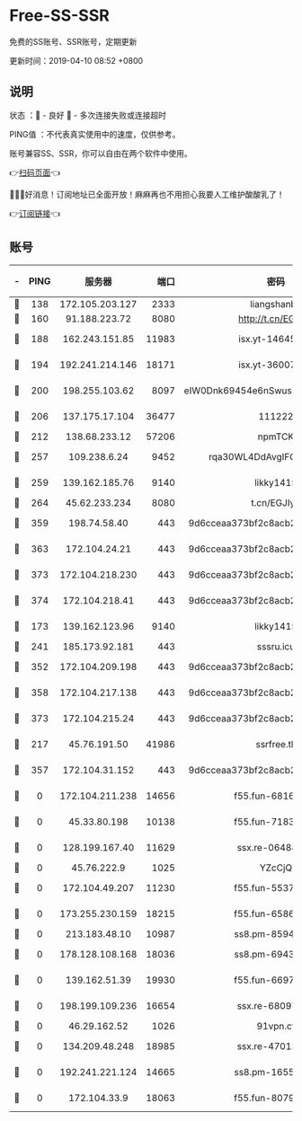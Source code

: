 # Free-SS-SSR

免费的SS账号、SSR账号，定期更新

更新时间：2019-04-10 08:52 +0800

## 说明

状态     ：🙂 - 良好 🙁 - 多次连接失败或连接超时

PING值   ：不代表真实使用中的速度，仅供参考。

账号兼容SS、SSR，你可以自由在两个软件中使用。

👉[扫码页面](https://liesauer.github.io/Free-SS-SSR/)👈

🎉🎉🎉好消息！订阅地址已全面开放！麻麻再也不用担心我要人工维护酸酸乳了！

👉[订阅链接](https://www.liesauer.net/yogurt/subscribe?ACCESS_TOKEN=DAYxR3mMaZAsaqUb)👈

## 账号

|-|PING|服务器|端口|密码|加密方式|区域|
|:----:|:----:|:-----:|-----:|:----:|:----:|:----:|
|🙂|138|172.105.203.127|2333|liangshanbo|chacha20|JP|
|🙂|160|91.188.223.72|8080|http://t.cn/EGJIyrl|rc4-md5|RU|
|🙂|188|162.243.151.85|11983|isx.yt-14645672|aes-256-cfb|US|
|🙂|194|192.241.214.146|18171|isx.yt-36007359|aes-256-cfb|US|
|🙂|200|198.255.103.62|8097|eIW0Dnk69454e6nSwuspv9DmS201tQ0D|aes-256-cfb|US|
|🙂|206|137.175.17.104|36477|111222|aes-256-cfb|US|
|🙂|212|138.68.233.12|57206|npmTCK|rc4-md5|US|
|🙂|257|109.238.6.24|9452|rqa30WL4DdAvgIFG6Fs3znzTa|aes-256-cfb|FR|
|🙂|259|139.162.185.76|9140|likky1415|aes-256-cfb|DE|
|🙂|264|45.62.233.234|8080|t.cn/EGJIyrl|rc4-md5|CA|
|🙂|359|198.74.58.40|443|9d6cceaa373bf2c8acb22e60b6a58be6|aes-256-cfb|US|
|🙂|363|172.104.24.21|443|9d6cceaa373bf2c8acb22e60b6a58be6|aes-256-cfb|US|
|🙂|373|172.104.218.230|443|9d6cceaa373bf2c8acb22e60b6a58be6|aes-256-cfb|US|
|🙂|374|172.104.218.41|443|9d6cceaa373bf2c8acb22e60b6a58be6|aes-256-cfb|US|
|🙂|173|139.162.123.96|9140|likky1415|aes-256-cfb|JP|
|🙂|241|185.173.92.181|443|sssru.icu|rc4-md5|RU|
|🙂|352|172.104.209.198|443|9d6cceaa373bf2c8acb22e60b6a58be6|aes-256-cfb|US|
|🙂|358|172.104.217.138|443|9d6cceaa373bf2c8acb22e60b6a58be6|aes-256-cfb|US|
|🙂|373|172.104.215.24|443|9d6cceaa373bf2c8acb22e60b6a58be6|aes-256-cfb|US|
|🙁|217|45.76.191.50|41986|ssrfree.tk|aes-256-cfb|SG|
|🙁|357|172.104.31.152|443|9d6cceaa373bf2c8acb22e60b6a58be6|aes-256-cfb|US|
|🙁|0|172.104.211.238|14656|f55.fun-68164944|aes-256-cfb|US|
|🙁|0|45.33.80.198|10138|f55.fun-71830564|aes-256-cfb|US|
|🙁|0|128.199.167.40|11629|ssx.re-06488107|aes-256-cfb|SG|
|🙁|0|45.76.222.9|1025|YZcCjQ|rc4-md5|JP|
|🙁|0|172.104.49.207|11230|f55.fun-55376694|aes-256-cfb|SG|
|🙁|0|173.255.230.159|18215|f55.fun-65861599|aes-256-cfb|US|
|🙁|0|213.183.48.10|10987|ss8.pm-85945558|rc4-md5|RU|
|🙁|0|178.128.108.168|18036|ss8.pm-69431986|aes-256-cfb|SG|
|🙁|0|139.162.51.39|19930|f55.fun-66971513|aes-256-cfb|SG|
|🙁|0|198.199.109.236|16654|ssx.re-68097353|aes-256-cfb|US|
|🙁|0|46.29.162.52|1026|91vpn.cf|rc4-md5|RU|
|🙁|0|134.209.48.248|18985|ssx.re-47013228|aes-256-cfb|US|
|🙁|0|192.241.221.124|14665|ss8.pm-16551293|aes-256-cfb|US|
|🙁|0|172.104.33.9|18063|f55.fun-80790532|aes-256-cfb|SG|
